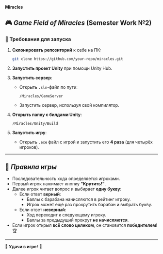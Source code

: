 **Miracles**

## 🎮 *Game Field of Miracles* (Semester Work №2)

### 🔧 Требования для запуска

1. **Склонировать репозиторий** к себе на ПК:
   ```sh
   git clone https://github.com/your-repo/miracles.git
   ```

2. **Запустить проект Unity** при помощи Unity Hub.

3. **Запустить сервер**:
   - Открыть `.sln`-файл по пути:
     ```
     /Miracles/GameServer
     ```
   - Запустить сервер, используя свой компилятор.

4. **Открыть папку с билдами Unity**:
   ```
   /Miracles/Unity/Build
   ```

5. **Запустить игру**:
   - Открыть `.exe` файл с игрой и запустить его **4 раза** (для четырёх игроков).

---

## 📜 *Правила игры*

- Последовательность хода определяется игроками.
- Первый игрок нажимает кнопку **"Крутить!"**.
- Далее игрок читает вопрос и выбирает **одну букву**:
  - Если ответ **верный**:
    - Баллы с барабана начисляются в рейтинг игроку.
    - Игрок может ещё раз прокрутить барабан и выбрать букву.
  - Если ответ **неверный**:
    - Ход переходит к следующему игроку.
    - Баллы за предыдущий прокрут **не начисляются**.
- Если игрок открыл **всё слово целиком**, он становится **победителем**! 🏆

---

**🎯 Удачи в игре!** 🚀

